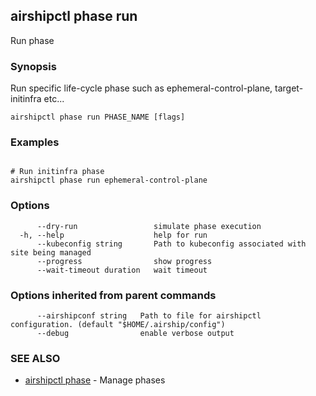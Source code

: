 ## airshipctl phase run

Run phase

### Synopsis

Run specific life-cycle phase such as ephemeral-control-plane, target-initinfra etc...

```
airshipctl phase run PHASE_NAME [flags]
```

### Examples

```

# Run initinfra phase
airshipctl phase run ephemeral-control-plane

```

### Options

```
      --dry-run                 simulate phase execution
  -h, --help                    help for run
      --kubeconfig string       Path to kubeconfig associated with site being managed
      --progress                show progress
      --wait-timeout duration   wait timeout
```

### Options inherited from parent commands

```
      --airshipconf string   Path to file for airshipctl configuration. (default "$HOME/.airship/config")
      --debug                enable verbose output
```

### SEE ALSO

* [airshipctl phase](airshipctl_phase.md)	 - Manage phases

